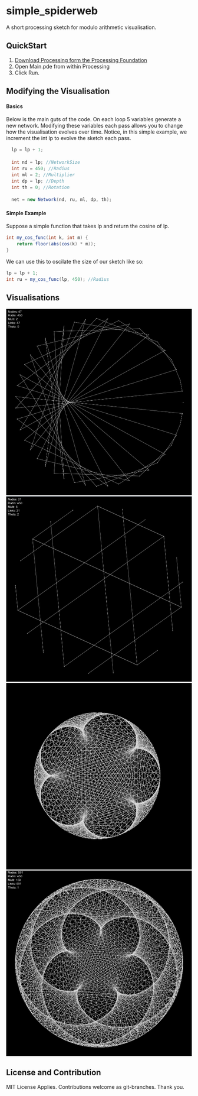 # simple_spiderweb
A short processing sketch for modulo arithmetic visualisation. 

## QuickStart

1. [Download Processing form the Processing Foundation](https://processing.org/)
2. Open Main.pde from within Processing
3. Click Run.

## Modifying the Visualisation

#### Basics

Below is the main guts of the code.
On each loop 5 variables generate a new network.
Modifying these variables each pass allows you to change how the visualisation evolves over time.
Notice, in this simple example, we increment the int lp to evolve the sketch each pass.

```java
  lp = lp + 1;
  
  int nd = lp; //NetworkSize
  int ru = 450; //Radius
  int ml = 2; //Multiplier
  int dp = lp; //Depth
  int th = 0; //Rotation

  net = new Network(nd, ru, ml, dp, th);
  ```

#### Simple Example

Suppose a simple function that takes lp and return the cosine of lp.

```java
int my_cos_func(int k, int m) {
	return floor(abs(cos(k) * m));
}
```

We can use this to oscilate the size of our sketch like so:

```java
lp = lp + 1;
int ru = my_cos_func(lp, 450); //Radius
```

## Visualisations

![ima](example_imgs/a.png)
![imb](example_imgs/b.png)
![imc](example_imgs/c.png)
![imd](example_imgs/d.png)

## License and Contribution

MIT License Applies.
Contributions welcome as git-branches.
Thank you.